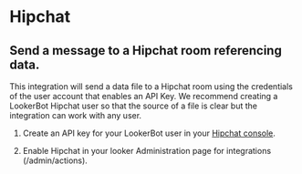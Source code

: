 # Hipchat
## Send a message to a Hipchat room referencing data.

This integration will send a data file to a Hipchat room using the credentials of the user account that enables an API Key. We recommend creating a LookerBot Hipchat user so that the source of a file is clear but the integration can work with any user.

1. Create an API key for your LookerBot user in your [Hipchat console](https://hipchat.com/account/api).

2. Enable Hipchat in your looker Administration page for integrations (/admin/actions).

